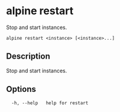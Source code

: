 # alpine restart

Stop and start instances.

```
alpine restart <instance> [<instance>...]
```

## Description

Stop and start instances.

## Options

```
  -h, --help   help for restart
```

